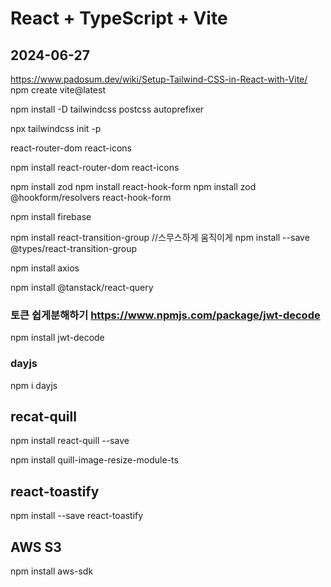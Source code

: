 # React + TypeScript + Vite

## 2024-06-27

https://www.padosum.dev/wiki/Setup-Tailwind-CSS-in-React-with-Vite/
npm create vite@latest

npm install -D tailwindcss postcss autoprefixer

npx tailwindcss init -p

react-router-dom react-icons

npm install react-router-dom react-icons

npm install zod
npm install react-hook-form
npm install zod @hookform/resolvers react-hook-form

npm install firebase

npm install react-transition-group //스무스하게 움직이게
npm install --save @types/react-transition-group

npm install axios

npm install @tanstack/react-query

### 토큰 쉽게분해하기 https://www.npmjs.com/package/jwt-decode

npm install jwt-decode

### dayjs

npm i dayjs

## recat-quill

npm install react-quill --save

npm install quill-image-resize-module-ts

## react-toastify

npm install --save react-toastify

## AWS S3

npm install aws-sdk
